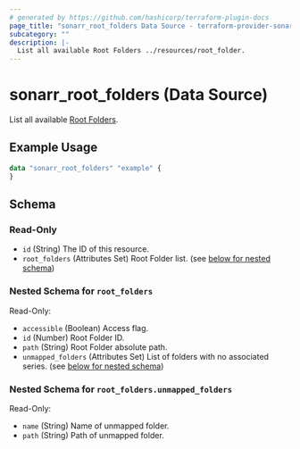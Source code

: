 ```yaml
---
# generated by https://github.com/hashicorp/terraform-plugin-docs
page_title: "sonarr_root_folders Data Source - terraform-provider-sonarr"
subcategory: ""
description: |-
  List all available Root Folders ../resources/root_folder.
---
```


# sonarr_root_folders (Data Source)

List all available [Root Folders](../resources/root_folder).

## Example Usage

```terraform
data "sonarr_root_folders" "example" {
}
```

<!-- schema generated by tfplugindocs -->
## Schema

### Read-Only

- `id` (String) The ID of this resource.
- `root_folders` (Attributes Set) Root Folder list. (see [below for nested schema](#nestedatt--root_folders))

<a id="nestedatt--root_folders"></a>
### Nested Schema for `root_folders`

Read-Only:

- `accessible` (Boolean) Access flag.
- `id` (Number) Root Folder ID.
- `path` (String) Root Folder absolute path.
- `unmapped_folders` (Attributes Set) List of folders with no associated series. (see [below for nested schema](#nestedatt--root_folders--unmapped_folders))

<a id="nestedatt--root_folders--unmapped_folders"></a>
### Nested Schema for `root_folders.unmapped_folders`

Read-Only:

- `name` (String) Name of unmapped folder.
- `path` (String) Path of unmapped folder.


